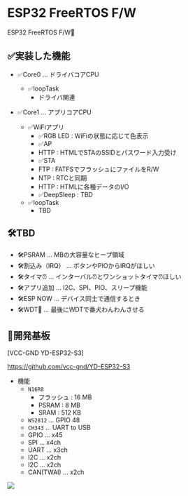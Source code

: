 # ESP32 FreeRTOS F/W
ESP32 FreeRTOS F/W🥳

## ✅実装した機能
- ✅Core0 ... ドライバコアCPU
  - ✅loopTask
    - ドライバ関連

- ✅Core1 ... アプリコアCPU
    - ✅WiFiアプリ
        - ✅RGB LED : WiFiの状態に応じて色表示
        - ✅AP
        - HTTP : HTMLでSTAのSSIDとパスワード入力受け
        - ✅STA
        - FTP : FATFSでフラッシュにファイルをR/W
        - NTP : RTCと同期
        - HTTP : HTMLに各種データのI/O
      - ✅DeepSleep : TBD
    - ✅loopTask
      - TBD

## 🛠️TBD
- 🛠️PSRAM ... MBの大容量なヒープ領域
- 🛠️割込み（IRQ） ... ボタンやPIOからIRQがほしい
- 🛠️タイマ⏰ ... インターバル⏰とワンショットタイマ⏰ほしい
- 🛠️アプリ追加 ... I2C、SPI、PIO、スリープ機能
- 🛠️ESP NOW ... デバイス同士で通信するとき
- 🛠️WDT🐶 ... 最後にWDTで番犬わんわんさせる

## 🤖開発基板
[VCC-GND YD-ESP32-S3]

https://github.com/vcc-gnd/YD-ESP32-S3

- 機能
  - `N16R8`
    - フラッシュ : 16 MB
    - PSRAM : 8 MB
    - SRAM : 512 KB
  - `WS2812` ... GPIO 48
  - `CH343` ... UART to USB
  - GPIO ... x45
  - SPI ... x4ch
  - UART ... x3ch
  - I2C ... x2ch
  - I2C ... x2ch
  - CAN(TWAI)  ... x2ch

![](https://github.com/vcc-gnd/YD-ESP32-S3/raw/main/IMG/img11.jpg)